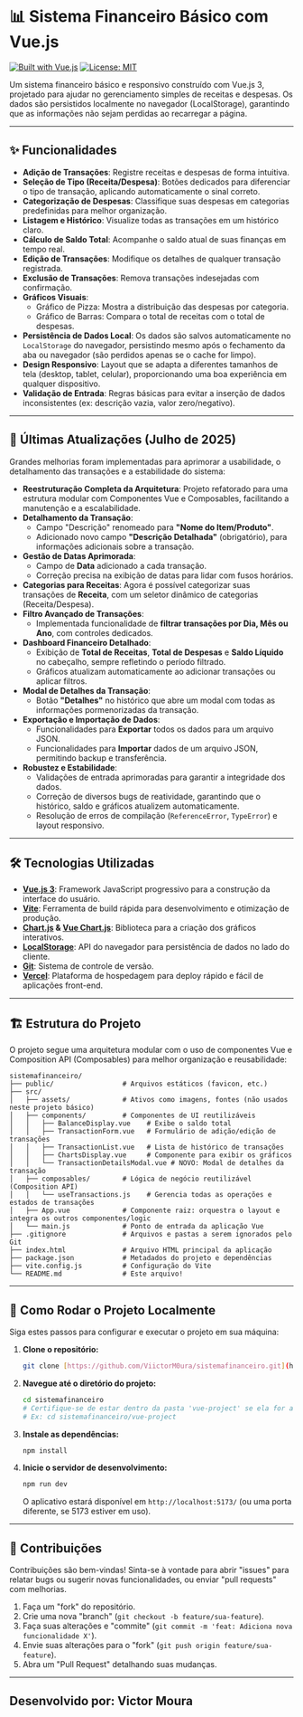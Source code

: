 # 📊 Sistema Financeiro Básico com Vue.js

[![Built with Vue.js](https://img.shields.io/badge/Built%20with-Vue.js-42b983.svg)](https://vuejs.org/)
[![License: MIT](https://img.shields.io/badge/License-MIT-yellow.svg)](https://opensource.org/licenses/MIT)

Um sistema financeiro básico e responsivo construído com Vue.js 3, projetado para ajudar no gerenciamento simples de receitas e despesas. Os dados são persistidos localmente no navegador (LocalStorage), garantindo que as informações não sejam perdidas ao recarregar a página.

---

## ✨ Funcionalidades

* **Adição de Transações**: Registre receitas e despesas de forma intuitiva.
* **Seleção de Tipo (Receita/Despesa)**: Botões dedicados para diferenciar o tipo de transação, aplicando automaticamente o sinal correto.
* **Categorização de Despesas**: Classifique suas despesas em categorias predefinidas para melhor organização.
* **Listagem e Histórico**: Visualize todas as transações em um histórico claro.
* **Cálculo de Saldo Total**: Acompanhe o saldo atual de suas finanças em tempo real.
* **Edição de Transações**: Modifique os detalhes de qualquer transação registrada.
* **Exclusão de Transações**: Remova transações indesejadas com confirmação.
* **Gráficos Visuais**:
    * Gráfico de Pizza: Mostra a distribuição das despesas por categoria.
    * Gráfico de Barras: Compara o total de receitas com o total de despesas.
* **Persistência de Dados Local**: Os dados são salvos automaticamente no `LocalStorage` do navegador, persistindo mesmo após o fechamento da aba ou navegador (são perdidos apenas se o cache for limpo).
* **Design Responsivo**: Layout que se adapta a diferentes tamanhos de tela (desktop, tablet, celular), proporcionando uma boa experiência em qualquer dispositivo.
* **Validação de Entrada**: Regras básicas para evitar a inserção de dados inconsistentes (ex: descrição vazia, valor zero/negativo).

---

## 🚀 Últimas Atualizações (Julho de 2025)

Grandes melhorias foram implementadas para aprimorar a usabilidade, o detalhamento das transações e a estabilidade do sistema:

* **Reestruturação Completa da Arquitetura**: Projeto refatorado para uma estrutura modular com Componentes Vue e Composables, facilitando a manutenção e a escalabilidade.
* **Detalhamento da Transação**:
    * Campo "Descrição" renomeado para **"Nome do Item/Produto"**.
    * Adicionado novo campo **"Descrição Detalhada"** (obrigatório), para informações adicionais sobre a transação.
* **Gestão de Datas Aprimorada**:
    * Campo de **Data** adicionado a cada transação.
    * Correção precisa na exibição de datas para lidar com fusos horários.
* **Categorias para Receitas**: Agora é possível categorizar suas transações de **Receita**, com um seletor dinâmico de categorias (Receita/Despesa).
* **Filtro Avançado de Transações**:
    * Implementada funcionalidade de **filtrar transações por Dia, Mês ou Ano**, com controles dedicados.
* **Dashboard Financeiro Detalhado**:
    * Exibição de **Total de Receitas**, **Total de Despesas** e **Saldo Líquido** no cabeçalho, sempre refletindo o período filtrado.
    * Gráficos atualizam automaticamente ao adicionar transações ou aplicar filtros.
* **Modal de Detalhes da Transação**:
    * Botão **"Detalhes"** no histórico que abre um modal com todas as informações pormenorizadas da transação.
* **Exportação e Importação de Dados**:
    * Funcionalidades para **Exportar** todos os dados para um arquivo JSON.
    * Funcionalidades para **Importar** dados de um arquivo JSON, permitindo backup e transferência.
* **Robustez e Estabilidade**:
    * Validações de entrada aprimoradas para garantir a integridade dos dados.
    * Correção de diversos bugs de reatividade, garantindo que o histórico, saldo e gráficos atualizem automaticamente.
    * Resolução de erros de compilação (`ReferenceError`, `TypeError`) e layout responsivo.

---

## 🛠️ Tecnologias Utilizadas

* **[Vue.js 3](https://vuejs.org/)**: Framework JavaScript progressivo para a construção da interface do usuário.
* **[Vite](https://vitejs.dev/)**: Ferramenta de build rápida para desenvolvimento e otimização de produção.
* **[Chart.js](https://www.chartjs.org/) & [Vue Chart.js](https://vue-chartjs.org/)**: Biblioteca para a criação dos gráficos interativos.
* **[LocalStorage](https://developer.mozilla.org/pt-BR/docs/Web/API/Window/localStorage)**: API do navegador para persistência de dados no lado do cliente.
* **[Git](https://git-scm.com/)**: Sistema de controle de versão.
* **[Vercel](https://vercel.com/)**: Plataforma de hospedagem para deploy rápido e fácil de aplicações front-end.

---

## 🏗️ Estrutura do Projeto

O projeto segue uma arquitetura modular com o uso de componentes Vue e Composition API (Composables) para melhor organização e reusabilidade:

```plaintext
sistemafinanceiro/
├── public/                 # Arquivos estáticos (favicon, etc.)
├── src/
│   ├── assets/             # Ativos como imagens, fontes (não usados neste projeto básico)
│   ├── components/         # Componentes de UI reutilizáveis
│   │   ├── BalanceDisplay.vue    # Exibe o saldo total
│   │   ├── TransactionForm.vue   # Formulário de adição/edição de transações
│   │   ├── TransactionList.vue   # Lista de histórico de transações
│   │   ├── ChartsDisplay.vue     # Componente para exibir os gráficos
│   │   └── TransactionDetailsModal.vue # NOVO: Modal de detalhes da transação
│   ├── composables/        # Lógica de negócio reutilizável (Composition API)
│   │   └── useTransactions.js    # Gerencia todas as operações e estados de transações
│   ├── App.vue             # Componente raiz: orquestra o layout e integra os outros componentes/logic
│   └── main.js             # Ponto de entrada da aplicação Vue
├── .gitignore              # Arquivos e pastas a serem ignorados pelo Git
├── index.html              # Arquivo HTML principal da aplicação
├── package.json            # Metadados do projeto e dependências
├── vite.config.js          # Configuração do Vite
└── README.md               # Este arquivo!
```

---

## 🚀 Como Rodar o Projeto Localmente

Siga estes passos para configurar e executar o projeto em sua máquina:

1.  **Clone o repositório:**
    ```bash
    git clone [https://github.com/ViictorM0ura/sistemafinanceiro.git](https://github.com/ViictorM0ura/sistemafinanceiro.git)
    ```
2.  **Navegue até o diretório do projeto:**
    ```bash
    cd sistemafinanceiro
    # Certifique-se de estar dentro da pasta 'vue-project' se ela for a raiz do seu projeto Vue
    # Ex: cd sistemafinanceiro/vue-project
    ```
3.  **Instale as dependências:**
    ```bash
    npm install
    ```
4.  **Inicie o servidor de desenvolvimento:**
    ```bash
    npm run dev
    ```
    O aplicativo estará disponível em `http://localhost:5173/` (ou uma porta diferente, se 5173 estiver em uso).

---
## 🤝 Contribuições

Contribuições são bem-vindas! Sinta-se à vontade para abrir "issues" para relatar bugs ou sugerir novas funcionalidades, ou enviar "pull requests" com melhorias.

1.  Faça um "fork" do repositório.
2.  Crie uma nova "branch" (`git checkout -b feature/sua-feature`).
3.  Faça suas alterações e "commite" (`git commit -m 'feat: Adiciona nova funcionalidade X'`).
4.  Envie suas alterações para o "fork" (`git push origin feature/sua-feature`).
5.  Abra um "Pull Request" detalhando suas mudanças.

---
**Desenvolvido por:** Victor Moura
---
